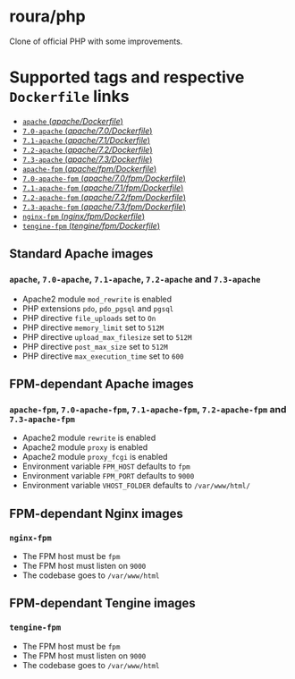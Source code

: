 # roura/php
Clone of official PHP with some improvements.

# Supported tags and respective `Dockerfile` links
- [`apache` (*apache/Dockerfile*)](apache/Dockerfile)
- [`7.0-apache` (*apache/7.0/Dockerfile*)](apache/7.0/Dockerfile)
- [`7.1-apache` (*apache/7.1/Dockerfile*)](apache/7.1/Dockerfile)
- [`7.2-apache` (*apache/7.2/Dockerfile*)](apache/7.2/Dockerfile)
- [`7.3-apache` (*apache/7.3/Dockerfile*)](apache/7.3/Dockerfile)
- [`apache-fpm` (*apache/fpm/Dockerfile*)](apache/fpm/Dockerfile)
- [`7.0-apache-fpm` (*apache/7.0/fpm/Dockerfile*)](apache/7.0/fpm/Dockerfile)
- [`7.1-apache-fpm` (*apache/7.1/fpm/Dockerfile*)](apache/7.1/fpm/Dockerfile)
- [`7.2-apache-fpm` (*apache/7.2/fpm/Dockerfile*)](apache/7.2/fpm/Dockerfile)
- [`7.3-apache-fpm` (*apache/7.3/fpm/Dockerfile*)](apache/7.3/fpm/Dockerfile)
- [`nginx-fpm` (*nginx/fpm/Dockerfile*)](nginx/fpm/Dockerfile)
- [`tengine-fpm` (*tengine/fpm/Dockerfile*)](tengine/fpm/Dockerfile)

## Standard Apache images
### `apache`, `7.0-apache`, `7.1-apache`, `7.2-apache` and `7.3-apache`
- Apache2 module `mod_rewrite` is enabled
- PHP extensions `pdo`, `pdo_pgsql` and `pgsql`
- PHP directive `file_uploads` set to `On`
- PHP directive `memory_limit` set to `512M`
- PHP directive `upload_max_filesize` set to `512M`
- PHP directive `post_max_size` set to `512M`
- PHP directive `max_execution_time` set to `600`

## FPM-dependant Apache images
### `apache-fpm`, `7.0-apache-fpm`, `7.1-apache-fpm`, `7.2-apache-fpm` and `7.3-apache-fpm`
- Apache2 module `rewrite` is enabled
- Apache2 module `proxy` is enabled
- Apache2 module `proxy_fcgi` is enabled
- Environment variable `FPM_HOST` defaults to `fpm`
- Environment variable `FPM_PORT` defaults to `9000`
- Environment variable `VHOST_FOLDER` defaults to `/var/www/html/`

## FPM-dependant Nginx images
### `nginx-fpm`
- The FPM host must be `fpm`
- The FPM host must listen on `9000`
- The codebase goes to `/var/www/html`

## FPM-dependant Tengine images
### `tengine-fpm`
- The FPM host must be `fpm`
- The FPM host must listen on `9000`
- The codebase goes to `/var/www/html`
